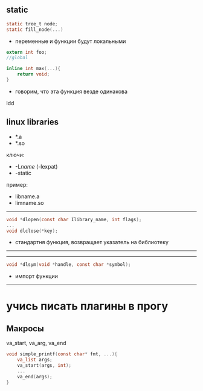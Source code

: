 ## static

```c
static tree_t node;
static fill_node(...)
```
- переменные и функции будут локальными 

```c
extern int foo;
//global
```

```c
inline int max(...){
    return void;
}
```
- говорим, что эта функция везде одинакова

ldd <exe>

## linux libraries
- *.a
- *.so

ключи:
- -L*name* (-lexpat)
- -static

пример:
- libname.a
- limname.so

--------
```c
void *dlopen(const char Ilibrary_name, int flags);
...
void dlclose(*key);
```
- стандартня функция, возвращает указатель на библиотеку
--------


--------
```c
void *dlsym(void *handle, const char *symbol);
```

- импорт функции
--------

# **учись писать плагины в прогу**

## Макросы
va_start, va_arg, va_end

```c
void simple_printf(const char* fmt, ...){
    va_list args;
    va_start(args, int);
    ...
    va_end(args);
}
```